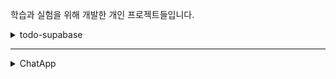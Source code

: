 학습과 실험을 위해 개발한 개인 프로젝트들입니다.
<details>
    <summary>todo-supabase</summary>

  <p>
    <img src="https://img.shields.io/badge/React-61DAFB?style=for-the-badge&logo=React&logoColor=white">
    <img src="https://img.shields.io/badge/ReactRouter-CA4245?style=for-the-badge&logo=ReactRouter&logoColor=white">
    <img src="https://img.shields.io/badge/Tailwind CSS-06B6D4?style=for-the-badge&logo=TailwindCSS&logoColor=white">
    <img src="https://img.shields.io/badge/Supabase-3FCF8E?style=for-the-badge&logo=Supabase&logoColor=white">
  </p>

  #### Supabase를 사용해보고자 만든 ToDo 애플리케이션입니다. 
  #### Supabase의 데이터베이스와 사용자 인증 기능을 활용해 간단한 ToDo 리스트를 구현했습니다.

  <details>
    <summary>09/07 (Supabase 사용)</summary>
  
  <img src="https://github.com/user-attachments/assets/03c10f74-ddde-4ce2-8a5b-2b406344f951" width='700' />
  <img src="https://github.com/user-attachments/assets/2c43d542-f2e1-4bf3-8b17-582e96a0fa20" width='700' />
  <img src="https://github.com/user-attachments/assets/d8687ed6-e2f6-436c-a27f-b2585f03009c" width='700' />
  </details>


  <details>
    <summary>09/12 (OpenWeather API 사용, Medai Query) </summary>

  ![1](https://github.com/user-attachments/assets/683d3a47-5f5c-4179-94d8-e605e406adc8)

  ![2](https://github.com/user-attachments/assets/ed4920f4-1863-4be5-ae8f-54d0a64d7913)
  </details>

  <details>
    <summary>09/14 (Tailwind CSS)</summary>

  ![tailwind](https://github.com/user-attachments/assets/73ee8162-9ab8-4240-8851-ef6b6bcef605)

  </details>
</details>

---

<details>
  <summary>ChatApp</summary>
    
![1](https://github.com/user-attachments/assets/2c0942ef-8a60-4ac4-9a37-7dcfb38d6a1d)

[https://github.com/user-attachments/assets/4c414a91-7a9f-4a36-bf33-e07521a334c3](https://github.com/user-attachments/assets/30a5e068-b9e5-4467-bac7-d5b5b82ed0c6
)
</details>
